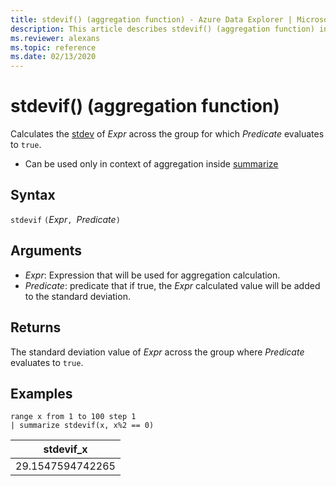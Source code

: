 ```yaml
---
title: stdevif() (aggregation function) - Azure Data Explorer | Microsoft Docs
description: This article describes stdevif() (aggregation function) in Azure Data Explorer.
ms.reviewer: alexans
ms.topic: reference
ms.date: 02/13/2020
---
```

# stdevif() (aggregation function)

Calculates the [stdev](stdev-aggfunction.md) of *Expr* across the group for which *Predicate* evaluates to `true`.

* Can be used only in context of aggregation inside [summarize](summarizeoperator.md)

## Syntax

 `stdevif` `(`*Expr*`, `*Predicate*`)`

## Arguments

* *Expr*: Expression that will be used for aggregation calculation. 
* *Predicate*:  predicate that if true, the *Expr* calculated value will be added to the standard deviation.

## Returns

The standard deviation value of *Expr* across the group where *Predicate* evaluates to `true`.
 
## Examples

```kusto
range x from 1 to 100 step 1
| summarize stdevif(x, x%2 == 0)

```

|stdevif_x|
|---|
|29.1547594742265|
